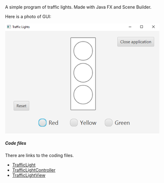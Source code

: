 A simple program of traffic lights. Made with Java FX and Scene Builder.

Here is a photo of GUI:

![](Misc/Traffic_Light_GUI.PNG)

##### Code files

There are links to the coding files.
* [TrafficLight](Misc/TrafficLight.java)
* [TrafficLightController](Misc/TrafficLightController.java)
* [TrafficLightView](Misc/TrafficLightView.fxml)
